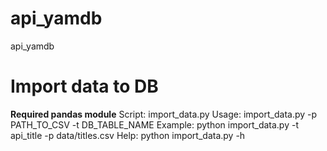# api_yamdb
api_yamdb

# Import data to DB
**Required pandas module**
Script: import_data.py
Usage: import_data.py -p PATH_TO_CSV -t DB_TABLE_NAME
Example: python import_data.py -t api_title -p data/titles.csv
Help: python import_data.py -h
